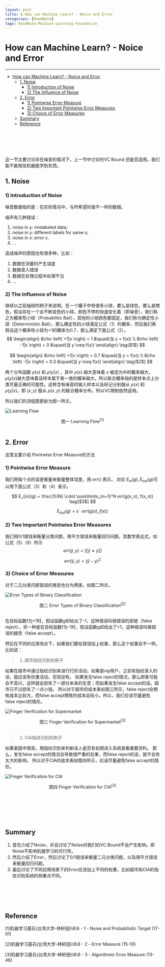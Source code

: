 ```yaml
---
layout: post
title: 6.How can Machine Learn? - Noice and Error
categories: [ReadNote]
tags: ReadNote-Machine-Learning-Foundation
---
```



# How can Machine Learn? - Noice and Error
----------------------------------
<!-- TOC depthFrom:1 depthTo:6 withLinks:1 updateOnSave:1 orderedList:0 -->

- [How can Machine Learn? - Noice and Error](#how-can-machine-learn-noice-and-error)
	- [1. Noise](#1-noise)
		- [1) Introduction of Noise](#1-introduction-of-noise)
		- [2) The Influence of Noise](#2-the-influence-of-noise)
	- [2. Error](#2-error)
		- [1) Pointwise Error Measure](#1-pointwise-error-measure)
		- [2) Two Important Pointwise Error Measures](#2-two-important-pointwise-error-measures)
		- [3) Choice of Error Measures](#3-choice-of-error-measures)
	- [Summary](#summary)
	- [Reference](#reference)

<!-- /TOC -->

<br><br>
----------------------------------
这一节主要讨论存在噪音的情况下，上一节中讨论的VC Bound 还能否适用，我们能不能相信机器能学到东西。

## 1. Noise
### 1) Introduction of Noise
噪音数据指的是：在实际情况中，与所希望的值不一样的数据。

噪声有几种错误：
1. noise in y: mislabeled data;
2. noise in y: different labels for same x;
3. noise in x: error x.
4. ...

造成噪声的原因也有很多种，比如：
1. 数据在测量时产生误差
2. 数据录入错误
3. 数据在处理过程中处理不当
4. ...


### 2) The Influence of Noise
继续以之前抽球的例子来说明，在一个罐子中有很多小球，要么是绿色，要么是橙色，假设存在一个会不断变色的小球，颜色不停的快速变化着（即噪音），我们称之为概率性小球（Probabilitic Ball），其他的小球颜色都固定，我们称为确定性小球（Deterministic Ball）。那么确定性的小球满足公式（1）的概率，然后我们再假设这个概率性小球为+1的概率为0.7，那么满足下面公式（2）。
$$
\begin{align}
&\rho \left( +1|x \right) = 1   &\quad(当 y = f(x)) \\
&\rho \left( -1|x \right) = 0  &\quad(当 y \neq f(x))
\end{align}
\tag{$1$}
$$

$$
\begin{align}
&\rho \left( +1|x \right) = 0.7   &\quad(当 y = f(x)) \\
&\rho \left( -1|x \right) = 0.3  &\quad(当 y \neq f(x))
\end{align}
\tag{$2$}
$$

两个分布函数 $\rho(x)$ 和 $\rho(y|x)$ ，其中 $\rho(x)$ 越大意味着 $x$ 被选为中的概率越大，$\rho(y|x)$越大意味着该样本属于某一类的概率越大，所以联合概率指的是样本点上分类尽量正确的可能性。这种含有噪音的输入样本以及标记分别服从 $\rho(x)$ 和 $\rho(y|x)$，即 $(x,y)$ 服从 $\rho(x,y)$ 的联合概率分布。所以VC限制依然适用。

所以我们的流程图更新为图一所示。

![Learning Flow](https://raw.githubusercontent.com/JasonDean-1/MarkdownPhoto/a4a0aeb4e07f1c860787df98a08d247319527acf/MachineLearning/Machine%20Learning%20Foundation%20--%20Hsuan-Tien%20Lin%20in%20NTU/chapter6-1%20Noice.png)
<center>图一 Learning Flow<sup>[1]</sup></center>
<br>

## 2. Error
这里主要介绍 Pointwise Error Measure的方法
### 1) Pointwise Error Measure
我们用每个点的误差衡量来衡量整体误差，用 $err()$ 表示。
对应 $E_{in}(g), E_{out}(g)$可以用下面公式（3）和（4）表示。

$$
E_{in}(g) = \frac{1}{N} \cdot \sum\limits_{n=1}^N err(g(x_n), f(x_n))
\tag{$3$}
$$

$$
E_{out}(g) = \epsilon \cdot err(g(x), f(x))
\tag{$4$}
$$


### 2) Two Important Pointwise Error Measures
我们用0/1错误来衡量分类问题，用平方错误来衡量回归问题。其数学表达式，如公式（5）（6）所示
$$
err( \tilde{y}, y) = \left[\left[ \tilde{y} \neq y \right]\right]
\tag{$5$}
$$

$$
err( \tilde{y}, y) = \left( \tilde{y} - y \right)^2
\tag{$6$}
$$

### 3) Choice of Error Measures
对于二元分类问题错误的类型也分为两类，如图二所示。

![Error Types of Binary Classification](https://raw.githubusercontent.com/JasonDean-1/MarkdownPhoto/82fc93d617c6aec7addbbc0bcff9207f127e42f9/MachineLearning/Machine%20Learning%20Foundation%20--%20Hsuan-Tien%20Lin%20in%20NTU/chapter6-2%20Error.png)
<center>图二 Error Types of Binary Classification<sup>[2]</sup></center>
<br>

在目标函数f为+1时，假设函数g却给出了-1，这种错误叫做错误的拒绝（false reject），另一种是在目标函数f为-1时，假设函数g却给出了+1，这种错误叫做错误的接受（false accept）。

然后在不同的应用场合下，如果我们要给错误加上权重，那么这个权重会不一样。比如说：

> 1. 超市指纹识别的例子

如果在超市中通过指纹识别来进行打折活动，如果是vip用户，之前有指纹录入的话，就应该有优惠活动，否则没有。
如果发生false reject的情况，那么顾客可能会不高兴，这样就会损失了一部分未来的生意；而如果发生false accept的话，超市只不过损失了一点小钱。
所以对于超市的成本表如图三所示，false reject会牺牲成本比较大，而false accept牺牲的成本会较小。所以，我们应该尽量避免false reject的情形。

![Finger Verification for Supermarket](https://raw.githubusercontent.com/JasonDean-1/MarkdownPhoto/055e02432ef3bf9402663249ae71198c78ecca15/MachineLearning/Machine%20Learning%20Foundation%20--%20Hsuan-Tien%20Lin%20in%20NTU/chapter6-3%20example-supermarket.png)
<center>图三 Finger Verification for Supermarket<sup>[3]</sup></center>
<br>


> 2. CIA指纹识别的例子

如果美国中情局，用指纹识别来判断该人是否有权限进入系统查看重要资料。
那么，发生false accept的情况会导致很严重的后果，而false reject的话，就不会有太大的影响。
所以对于CIA的成本表如图四所示，应该尽量避免false accept的情形。

![Finger Verification for CIA](https://raw.githubusercontent.com/JasonDean-1/MarkdownPhoto/055e02432ef3bf9402663249ae71198c78ecca15/MachineLearning/Machine%20Learning%20Foundation%20--%20Hsuan-Tien%20Lin%20in%20NTU/chapter6-4%20example-cia.png)
<center>图四 Finger Verification for CIA<sup>[3]</sup></center>
<br>

<br><br>
----------------------------------
## Summary
1. 首先介绍了Noise，并且讨论了Noise对我们的VC Bound不会产生影响，即Noise不影响机器学习的可行性。
2. 然后介绍了Error，然后讨论了0/1错误来衡量二元分类问题，以及用平方错误来衡量回归问题。
3. 最后讨论了不同应用场景下的Error应该加上不同的权重，比如超市和CIA的指纹识别系统的侧重点不同。


<br><br>
----------------------------------

## Reference
[1]机器学习基石(台湾大学-林轩田)\8\8 - 1 - Noise and Probabilistic Target (17-01)

[2]机器学习基石(台湾大学-林轩田)\8\8 - 2 - Error Measure (15-10)

[3]机器学习基石(台湾大学-林轩田)\8\8 - 3 - Algorithmic Error Measure (13-46)
